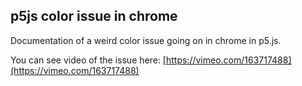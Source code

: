 ## p5js color issue in chrome

Documentation of a weird color issue going on in chrome in p5.js.

You can see video of the issue here: [https://vimeo.com/163717488](https://vimeo.com/163717488)